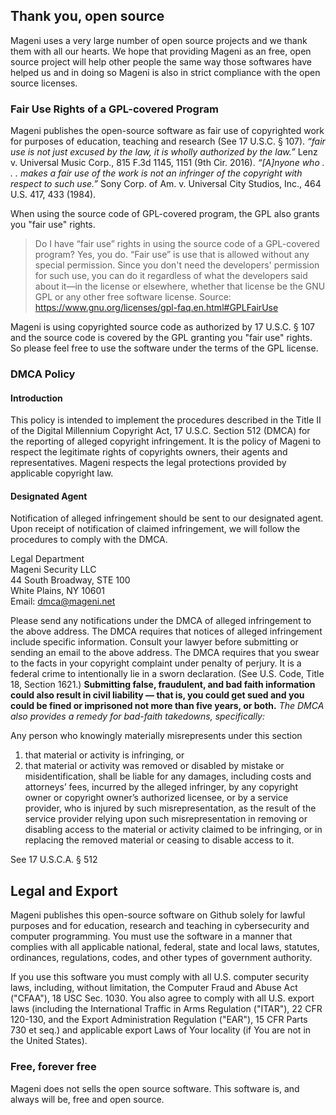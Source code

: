 ## Thank you, open source
Mageni uses a very large number of open source projects and we thank them with all our hearts. We hope that providing Mageni as an free, open source project will help other people the same way those softwares have helped us and in doing so Mageni is also in strict compliance with the open source licenses. 

### Fair Use Rights of a GPL-covered Program
Mageni publishes the open-source software as fair use of copyrighted work for purposes of education, teaching and research (See 17 U.S.C. § 107). *“fair use is not just excused by the law, it is wholly authorized by the law.”* Lenz v. Universal Music Corp., 815 F.3d 1145, 1151 (9th Cir. 2016). *“[A]nyone who . . . makes a fair use of the work is not an infringer of the copyright with respect to such use.”* Sony Corp. of Am. v. Universal City Studios, Inc., 464 U.S. 417, 433 (1984). 

When using the source code of GPL-covered program, the GPL also grants you "fair use" rights. 

> Do I have “fair use” rights in using the source code of a GPL-covered program?
> Yes, you do. “Fair use” is use that is allowed without any special permission. Since you don't need the developers' permission for such use, you can do 
> it regardless of what the developers said about it—in the license or elsewhere, whether that license be the GNU GPL or any other free software license.
> Source: <a href="https://www.gnu.org/licenses/gpl-faq.en.html#GPLFairUse">https://www.gnu.org/licenses/gpl-faq.en.html#GPLFairUse</a>

Mageni is using copyrighted source code as authorized by 17 U.S.C. § 107 and the source code is covered by the GPL granting you "fair use" rights. So please feel free to use the software under the terms of the GPL license.

### DMCA Policy

#### Introduction

This policy is intended to implement the procedures described in the Title II of the Digital Millennium Copyright Act, 17 U.S.C. Section 512 (DMCA) for the reporting of alleged copyright infringement. It is the policy of Mageni to respect the legitimate rights of copyrights owners, their agents and representatives. Mageni respects the legal protections provided by applicable copyright law. 

#### Designated Agent

Notification of alleged infringement should be sent to our designated agent. Upon receipt of notification of claimed infringement, we will follow the procedures to comply with the DMCA.

Legal Department<br />
Mageni Security LLC<br />
44 South Broadway, STE 100<br />
White Plains, NY 10601<br />
Email: dmca@mageni.net

Please send any notifications under the DMCA of alleged infringement to the above address. The DMCA requires that notices of alleged infringement include specific information. Consult your lawyer before submitting or sending an email to the above address. The DMCA requires that you swear to the facts in your copyright complaint under penalty of perjury. It is a federal crime to intentionally lie in a sworn declaration. (See U.S. Code, Title 18, Section 1621.) **Submitting false, fraudulent, and bad faith information could also result in civil liability — that is, you could get sued and you could be fined or imprisoned not more than five years, or both.** *The DMCA also provides a remedy for bad-faith takedowns, specifically:*

Any person who knowingly materially misrepresents under this section

1. that material or activity is infringing, or
2. that material or activity was removed or disabled by mistake or misidentification, shall be liable for any damages, including costs and attorneys’ fees, incurred by the alleged infringer, by any copyright owner or copyright owner’s authorized licensee, or by a service provider, who is injured by such misrepresentation, as the result of the service provider relying upon such misrepresentation in removing or disabling access to the material or activity claimed to be infringing, or in replacing the removed material or ceasing to disable access to it.

See 17 U.S.C.A. § 512

## Legal and Export
Mageni publishes this open-source software on Github solely for lawful purposes and for education, research and teaching in cybersecurity and computer programming. You must use the software in a manner that complies with all applicable national, federal, state and local laws, statutes, ordinances, regulations, codes, and other types of government authority. 

If you use this software you must comply with all U.S. computer security laws, including, without limitation, the Computer Fraud and Abuse Act ("CFAA"), 18 USC Sec. 1030. You also agree to comply with all U.S. export laws (including the International Traffic in Arms Regulation ("ITAR"), 22 CFR 120-130, and the Export Administration Regulation ("EAR"), 15 CFR Parts 730 et seq.) and applicable export Laws of Your locality (if You are not in the United States).

### Free, forever free

Mageni does not sells the open source software. This software is, and always will be, free and open source.

<!--

# About

🙋‍♀️ A short introduction - what is your organization all about?
🌈 Contribution guidelines - how can the community get involved?
👩‍💻 Useful resources - where can the community find your docs? Is there anything else the community should know?
🍿 Fun facts - what does your team eat for breakfast?
🧙 Remember, you can do mighty things with the power of [Markdown](https://docs.github.com/github/writing-on-github/getting-started-with-writing-and-formatting-on-github/basic-writing-and-formatting-syntax)
-->
